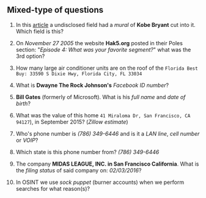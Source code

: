 ## Mixed-type of questions


1.  In this [article](https://patch.com/california/pleasanton/kobe-bryant-honored-115-foot-tribute-pleasanton-field) a undisclosed field had a _mural_ of __Kobe Bryant__ cut into it. Which field is this?

2.  On _November 27 2005_ the website __Hak5.org__ posted in their Poles section: "_Episode 4: What was your favorite segment?_" what was the 3rd option?

3.  How many large air conditioner units are on the roof of the `Florida Best Buy: 33590 S Dixie Hwy, Florida City, FL 33034`

4.  What is __Dwayne The Rock Johnson's__ _Facebook ID number_?

5.  __Bill Gates__ (formerly of Microsoft). What is his _full name_ and _date of birth_?

6.  What was the value of this home `41 Miraloma Dr, San Francisco, CA 94127`), in September 2015? (_Zillow estimate_)

7.  Who's phone number is _(786) 349-6446_ and is it a _LAN line_, _cell number_ or _VOIP_?

8.  Which state is this phone number from? _(786) 349-6446_

9.  The company __MIDAS LEAGUE, INC. in San Francisco California__. What is the _filing status_ of said company on: _02/03/2016_?

10. In OSINT we use _sock puppet_ (burner accounts) when we perform searches for what reason(s)?
